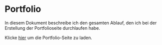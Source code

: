 # Portfolio

In diesem Dokument beschreibe ich den gesamten Ablauf, den ich bei der Erstellung der Portfolioseite durchlaufen habe.

Klicke [hier](https://difec1.github.io/Portfolio-Page/) um die Portfolio-Seite zu laden.
